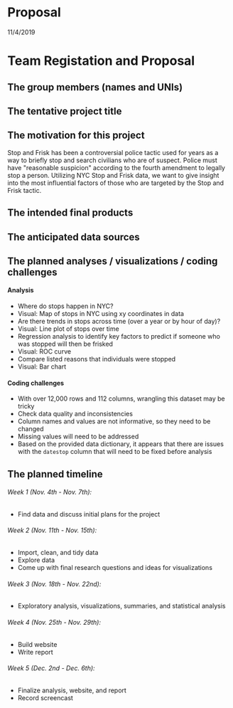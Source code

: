 Proposal
================
11/4/2019

Team Registation and Proposal
=============================

The group members (names and UNIs)
----------------------------------

The tentative project title
---------------------------

The motivation for this project
-------------------------------

Stop and Frisk has been a controversial police tactic used for years as a way to briefly stop and search civilians who are of suspect. Police must have "reasonable suspicion" according to the fourth amendment to legally stop a person. Utilizing NYC Stop and Frisk data, we want to give insight into the most influential factors of those who are targeted by the Stop and Frisk tactic.

The intended final products
---------------------------

The anticipated data sources
----------------------------

The planned analyses / visualizations / coding challenges
---------------------------------------------------------

#### Analysis

-   Where do stops happen in NYC?
-   Visual: Map of stops in NYC using xy coordinates in data
-   Are there trends in stops across time (over a year or by hour of day)?
-   Visual: Line plot of stops over time
-   Regression analysis to identify key factors to predict if someone who was stopped will then be frisked
-   Visual: ROC curve
-   Compare listed reasons that individuals were stopped
-   Visual: Bar chart

#### Coding challenges

-   With over 12,000 rows and 112 columns, wrangling this dataset may be tricky
-   Check data quality and inconsistencies
-   Column names and values are not informative, so they need to be changed
-   Missing values will need to be addressed
-   Based on the provided data dictionary, it appears that there are issues with the `datestop` column that will need to be fixed before analysis

The planned timeline
--------------------

###### Week 1 (Nov. 4th - Nov. 7th):

-   Find data and discuss initial plans for the project

###### Week 2 (Nov. 11th - Nov. 15th):

-   Import, clean, and tidy data
-   Explore data
-   Come up with final research questions and ideas for visualizations

###### Week 3 (Nov. 18th - Nov. 22nd):

-   Exploratory analysis, visualizations, summaries, and statistical analysis

###### Week 4 (Nov. 25th - Nov. 29th):

-   Build website
-   Write report

###### Week 5 (Dec. 2nd - Dec. 6th):

-   Finalize analysis, website, and report
-   Record screencast
